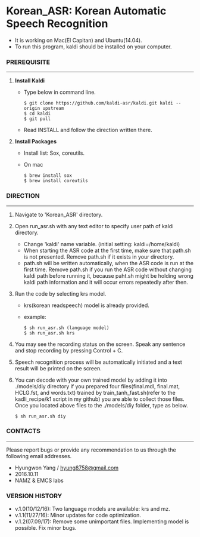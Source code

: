 # Korean_ASR: Korean Automatic Speech Recognition  

- It is working on Mac(El Capitan) and Ubuntu(14.04).
- To run this program, kaldi should be installed on your computer.

### PREREQUISITE
---
1. **Install Kaldi**
	- Type below in command line.
	
		```
		$ git clone https://github.com/kaldi-asr/kaldi.git kaldi --origin upstream
		$ cd kaldi
		$ git pull 
		```
	- Read INSTALL and follow the direction written there.

2. **Install Packages**
	- Install list: Sox, coreutils.
	-  On mac
	
		```
		$ brew install sox
		$ brew install coreutils
		```

### DIRECTION
---

1. Navigate to 'Korean_ASR' directory.
2. Open run_asr.sh with any text editor to specify user path of kaldi directory.
	- Change 'kaldi' name variable. (initial setting: kaldi=/home/kaldi)
	- When starting the ASR code at the first time, make sure that path.sh is not presented. Remove path.sh if it exists in your directory. 
	- path.sh will be written automatically, when the ASR code is run at the first time. Remove path.sh if you run the ASR code without changing kaldi path before running it, because paht.sh might be holding wrong kaldi path information and it will occur errors repeatedly after then.
3. Run the code by selecting krs model.
	- krs(korean readspeech) model is already provided.
	- example: 
	
		```
		$ sh run_asr.sh (language model)
		$ sh run_asr.sh krs
		```
4. You may see the recording status on the screen. Speak any sentence and stop recording by pressing Control + C.
4. Speech recognition process will be automatically initiated and a text result will be printed on the screen.
5. You can decode with your own trained model by adding it into ./models/diy directory if you prepared four files(final.mdl, final.mat, HCLG.fst, and words.txt) trained by train_tanh_fast.sh(refer to the kadli_recipe/k1 script in my github) you are able to collect those files. Once you located above files to the ./models/diy folder, type as below.

	```
	$ sh run_asr.sh diy
	```

### CONTACTS
---
Please report bugs or provide any recommendation to us through the following email addresses.

* Hyungwon Yang / hyung8758@gmail.com
* 2016.10.11
* NAMZ & EMCS labs

### VERSION HISTORY
- v.1.0(10/12/16): Two language models are available: krs and mz.
- v.1.1(11/27/16): Minor updates for code optimization.
- v.1.2(07.09/17): Remove some unimportant files. Implementing model is possible. Fix minor bugs.

